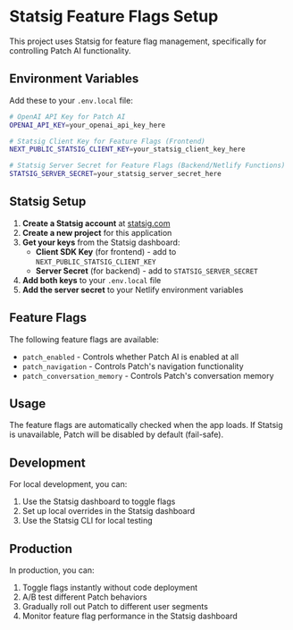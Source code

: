 # Statsig Feature Flags Setup

This project uses Statsig for feature flag management, specifically for controlling Patch AI functionality.

## Environment Variables

Add these to your `.env.local` file:

```bash
# OpenAI API Key for Patch AI
OPENAI_API_KEY=your_openai_api_key_here

# Statsig Client Key for Feature Flags (Frontend)
NEXT_PUBLIC_STATSIG_CLIENT_KEY=your_statsig_client_key_here

# Statsig Server Secret for Feature Flags (Backend/Netlify Functions)
STATSIG_SERVER_SECRET=your_statsig_server_secret_here
```

## Statsig Setup

1. **Create a Statsig account** at [statsig.com](https://statsig.com)
2. **Create a new project** for this application
3. **Get your keys** from the Statsig dashboard:
   - **Client SDK Key** (for frontend) - add to `NEXT_PUBLIC_STATSIG_CLIENT_KEY`
   - **Server Secret** (for backend) - add to `STATSIG_SERVER_SECRET`
4. **Add both keys** to your `.env.local` file
5. **Add the server secret** to your Netlify environment variables

## Feature Flags

The following feature flags are available:

- `patch_enabled` - Controls whether Patch AI is enabled at all
- `patch_navigation` - Controls Patch's navigation functionality
- `patch_conversation_memory` - Controls Patch's conversation memory

## Usage

The feature flags are automatically checked when the app loads. If Statsig is unavailable, Patch will be disabled by default (fail-safe).

## Development

For local development, you can:

1. Use the Statsig dashboard to toggle flags
2. Set up local overrides in the Statsig dashboard
3. Use the Statsig CLI for local testing

## Production

In production, you can:

1. Toggle flags instantly without code deployment
2. A/B test different Patch behaviors
3. Gradually roll out Patch to different user segments
4. Monitor feature flag performance in the Statsig dashboard
